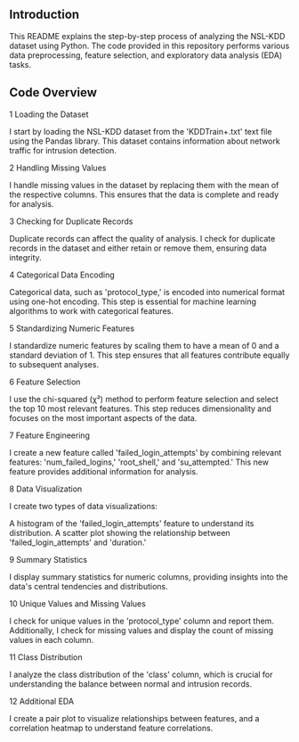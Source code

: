
## Introduction

This README explains the step-by-step process of analyzing the NSL-KDD dataset using Python. The code provided in this repository performs various data preprocessing, feature selection, and exploratory data analysis (EDA) tasks.

## Code Overview

1 Loading the Dataset

I start by loading the NSL-KDD dataset from the 'KDDTrain+.txt' text file using the Pandas library. This dataset contains information about network traffic for intrusion detection.

2 Handling Missing Values

I handle missing values in the dataset by replacing them with the mean of the respective columns. This ensures that the data is complete and ready for analysis.

3 Checking for Duplicate Records

Duplicate records can affect the quality of analysis. I check for duplicate records in the dataset and either retain or remove them, ensuring data integrity.

 4 Categorical Data Encoding

Categorical data, such as 'protocol_type,' is encoded into numerical format using one-hot encoding. This step is essential for machine learning algorithms to work with categorical features.

5 Standardizing Numeric Features

I standardize numeric features by scaling them to have a mean of 0 and a standard deviation of 1. This step ensures that all features contribute equally to subsequent analyses.

6 Feature Selection

I use the chi-squared (χ²) method to perform feature selection and select the top 10 most relevant features. This step reduces dimensionality and focuses on the most important aspects of the data.

7 Feature Engineering

I create a new feature called 'failed_login_attempts' by combining relevant features: 'num_failed_logins,' 'root_shell,' and 'su_attempted.' This new feature provides additional information for analysis.

8 Data Visualization

I create two types of data visualizations:

 A histogram of the 'failed_login_attempts' feature to understand its distribution.
 A scatter plot showing the relationship between 'failed_login_attempts' and 'duration.'

9 Summary Statistics

I display summary statistics for numeric columns, providing insights into the data's central tendencies and distributions.

10 Unique Values and Missing Values

I check for unique values in the 'protocol_type' column and report them. Additionally, I check for missing values and display the count of missing values in each column.

11 Class Distribution

I analyze the class distribution of the 'class' column, which is crucial for understanding the balance between normal and intrusion records.

12 Additional EDA

I create a pair plot to visualize relationships between features, and a correlation heatmap to understand feature correlations.

